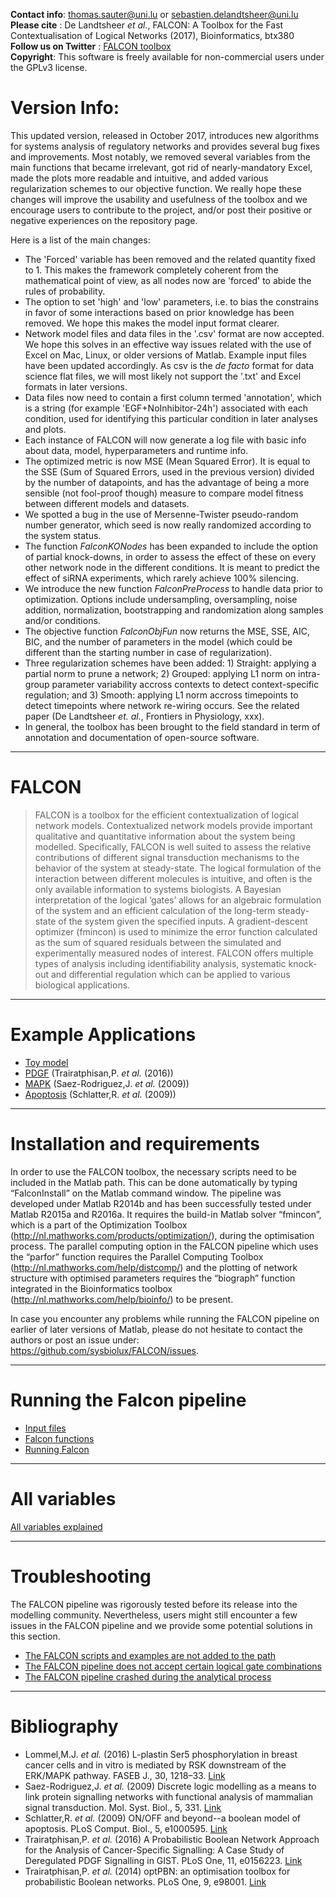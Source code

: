 **Contact info**: thomas.sauter@uni.lu or sebastien.delandtsheer@uni.lu  
**Please cite** : De Landtsheer _et al._, FALCON: A Toolbox for the Fast Contextualisation of Logical Networks  (2017), Bioinformatics, btx380  
**Follow us on Twitter** : [FALCON toolbox](https://twitter.com/FALCON_toolbox)  
**Copyright**: This software is freely available for non-commercial users under the GPLv3 license.

# Version Info:

This updated version, released in October 2017, introduces new algorithms for systems analysis of regulatory networks and provides several bug fixes and improvements. Most notably, we removed several variables from the main functions that became irrelevant, got rid of nearly-mandatory Excel, made the plots more readable and intuitive, and added various regularization schemes to our objective function. We really hope these changes will improve the usability and usefulness of the toolbox and we encourage users to contribute to the project, and/or post their positive or negative experiences on the repository page.

Here is a list of the main changes:
* The 'Forced' variable has been removed and the related quantity fixed to 1. This makes the framework completely coherent from the mathematical point of view, as all nodes now are 'forced' to abide the rules of probability.
* The option to set 'high' and 'low' parameters, i.e. to bias the constrains in favor of some interactions based on prior knowledge has been removed. We hope this makes the model input format clearer.
* Network model files and data files in the '.csv' format are now accepted. We hope this solves in an effective way issues related with the use of Excel on Mac, Linux, or older versions of Matlab. Example input files have been updated accordingly. As csv is the _de facto_ format for data science flat files, we will most likely not support the '.txt' and Excel formats in later versions.
* Data files now need to contain a first column termed 'annotation', which is a string (for example 'EGF+NoInhibitor-24h') associated with each condition, used for identifying this particular condition in later analyses and plots.
* Each instance of FALCON will now generate a log file with basic info about data, model, hyperparameters and runtime info.
* The optimized metric is now MSE (Mean Squared Error). It is equal to the SSE (Sum of Squared Errors, used in the previous version) divided by the number of datapoints, and has the advantage of being a more sensible (not fool-proof though) measure to compare model fitness between different models and datasets.
* We spotted a bug in the use of Mersenne-Twister pseudo-random number generator, which seed is now really randomized according to the system status.
* The function _FalconKONodes_ has been expanded to include the option of partial knock-downs, in order to assess the effect of these on every other network node in the different conditions. It is meant to predict the effect of siRNA experiments, which rarely achieve 100% silencing.
* We introduce the new function _FalconPreProcess_ to handle data prior to optimization. Options include undersampling, oversampling, noise addition, normalization, bootstrapping and randomization along samples and/or conditions.
* The objective function _FalconObjFun_ now returns the MSE, SSE, AIC, BIC, and the number of parameters in the model (which could be different than the starting number in case of regularization).
* Three regularization schemes have been added: 1) Straight: applying a partial norm to prune a network; 2) Grouped: applying L1 norm on intra-group parameter variability accross contexts to detect context-specific regulation; and 3) Smooth: applying L1 norm accross timepoints to detect timepoints where network re-wiring occurs. See the related paper (De Landtsheer _et. al._, Frontiers in Physiology, xxx).
* In general, the toolbox has been brought to the field standard in term of annotation and documentation of open-source software. 



***

# FALCON

> FALCON is a toolbox for the efficient contextualization of logical network models. Contextualized network models provide important qualitative and quantitative information about the system being modelled. Specifically, FALCON is well suited to assess the relative contributions of different signal transduction mechanisms to the behavior of the system at steady-state. The logical formulation of the interaction between different molecules is intuitive, and often is the only available information to systems biologists. A Bayesian interpretation of the logical ‘gates’ allows for an algebraic formulation of the system and an efficient calculation of the long-term steady-state of the system given the specified inputs. A gradient-descent optimizer (fmincon) is used to minimize the error function calculated as the sum of squared residuals between the simulated and experimentally measured nodes of interest. FALCON offers multiple types of analysis including identifiability analysis, systematic knock-out and differential regulation which can be applied to various biological applications.

***

# Example Applications

* [Toy model](https://github.com/sysbiolux/FALCON/wiki/Toy-example)
* [PDGF](https://github.com/sysbiolux/FALCON/wiki/PDGF) (Trairatphisan,P. _et al._ (2016))
* [MAPK](https://github.com/sysbiolux/FALCON/wiki/MAPK) (Saez-Rodriguez,J. _et al._ (2009))
* [Apoptosis](https://github.com/sysbiolux/FALCON/wiki/Apoptosis) (Schlatter,R. _et al._ (2009))

***

# Installation and requirements

In order to use the FALCON toolbox, the necessary scripts need to be included in the Matlab path. This can be done automatically by typing “FalconInstall” on the Matlab command window. The pipeline was developed under Matlab R2014b and has been successfully tested under Matlab R2015a and R2016a. It requires the build-in Matlab solver “fmincon”, which is a part of the Optimization Toolbox (http://nl.mathworks.com/products/optimization/), during the optimisation process. The parallel computing option in the FALCON pipeline which uses the “parfor” function requires the Parallel Computing Toolbox (http://nl.mathworks.com/help/distcomp/) and the plotting of network structure with optimised parameters requires the “biograph” function integrated in the Bioinformatics toolbox (http://nl.mathworks.com/help/bioinfo/) to be present.  

In case you encounter any problems while running the FALCON pipeline on earlier of later versions of Matlab, please do not hesitate to contact the authors or post an issue under: https://github.com/sysbiolux/FALCON/issues.

***

# Running the Falcon pipeline
* [Input files](https://github.com/sysbiolux/FALCON/wiki/Input-files)
* [Falcon functions](https://github.com/sysbiolux/FALCON/wiki/The-FALCON-functions)
* [Running Falcon](https://github.com/sysbiolux/FALCON/wiki/Running-FALCON)

***

# All variables
[All variables explained](https://github.com/sysbiolux/FALCON/wiki/Variables)

***

# Troubleshooting
The FALCON pipeline was rigorously tested before its release into the modelling community. Nevertheless, users might still encounter a few issues in the FALCON pipeline and we provide some potential solutions in this section.

* [The FALCON scripts and examples are not added to the path](https://github.com/sysbiolux/FALCON/wiki/The-FALCON-scripts-and-examples-are-not-added-to-the-path)
* [The FALCON pipeline does not accept certain logical gate combinations](https://github.com/sysbiolux/FALCON/wiki/The-FALCON-pipeline-does-not-accept-certain-logical-gate-combinations)
* [The FALCON pipeline crashed during the analytical process](https://github.com/sysbiolux/FALCON/wiki/The-FALCON-pipeline-crashed-during-the-analytical-process)

***

# Bibliography
* Lommel,M.J. _et al._ (2016) L-plastin Ser5 phosphorylation in breast cancer cells and in vitro is mediated by RSK downstream of the ERK/MAPK pathway. FASEB J., 30, 1218–33. 
[Link](http://www.fasebj.org/content/30/3/1218.long) 
* Saez-Rodriguez,J. _et al._ (2009) Discrete logic modelling as a means to link protein signalling networks with functional analysis of mammalian signal transduction. Mol. Syst. Biol., 5, 331. 
[Link](http://msb.embopress.org/content/5/1/331.long)
* Schlatter,R. _et al._ (2009) ON/OFF and beyond--a boolean model of apoptosis. PLoS Comput. Biol., 5, e1000595. 
[Link](http://journals.plos.org/ploscompbiol/article?id=10.1371/journal.pcbi.1000595   )
* Trairatphisan,P. _et al._ (2016) A Probabilistic Boolean Network Approach for the Analysis of Cancer-Specific Signalling: A Case Study of Deregulated PDGF Signalling in GIST. PLoS One, 11, e0156223. 
[Link](http://journals.plos.org/plosone/article?id=10.1371%2Fjournal.pone.0156223  )
* Trairatphisan,P. _et al._ (2014) optPBN: an optimisation toolbox for probabilistic Boolean networks. PLoS One, 9, e98001.
[Link]( http://journals.plos.org/plosone/article?id=10.1371%2Fjournal.pone.0098001)
 


